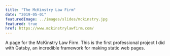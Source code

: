 ```yaml
---
title: "The McKinstry Law Firm"
date: "2019-05-01"
featuredImage: ../images/slides/mckinstry.jpg
featured: true
href: https://www.mckinstrylawfirm.com/
---
```

A page for the McKinstry Law Firm. This is the first professional project I did with Gatsby, an incredible framework for making static web pages.
